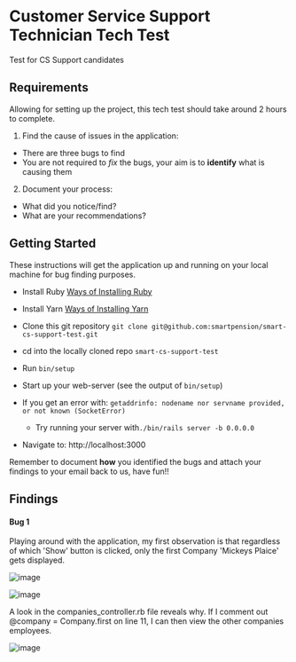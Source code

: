 # Customer Service Support Technician Tech Test
Test for CS Support candidates

## Requirements

Allowing for setting up the project, this tech test should take around 2 hours to complete.

1. Find the cause of issues in the application:
* There are three bugs to find
* You are not required to *fix* the bugs, your aim is to __identify__ what is causing them

2. Document your process:
  * What did you notice/find?
  * What are your recommendations?

## Getting Started
These instructions will get the application up and running on your local machine for bug finding purposes.

* Install Ruby [Ways of Installing Ruby](https://www.ruby-lang.org/en/downloads)
* Install Yarn [Ways of Installing Yarn](https://yarnpkg.com/lang/en/docs/install)
* Clone this git repository `git clone git@github.com:smartpension/smart-cs-support-test.git`
* cd into the locally cloned repo `smart-cs-support-test`
* Run `bin/setup`
* Start up your web-server (see the output of `bin/setup`)
 * If you get an error with: `getaddrinfo: nodename nor servname provided, or not known (SocketError)`
   * Try running your server with`./bin/rails server -b 0.0.0.0`

* Navigate to: http://localhost:3000

Remember to document __how__ you identified the bugs and attach your findings to your email back to us, have fun!!


## Findings

#### Bug 1

Playing around with the application, my first observation is that regardless of which 'Show' button is clicked, only the first Company 'Mickeys Plaice' gets displayed.

![image](https://user-images.githubusercontent.com/44870179/84205740-aa32c080-aaa5-11ea-9a25-7cfdab46e097.png)

![image](https://user-images.githubusercontent.com/44870179/84205844-e534f400-aaa5-11ea-9851-e17bf76090dd.png)

A look in the companies_controller.rb file reveals why. If I comment out @company = Company.first on line 11, I can then view the other companies employees.

![image](https://user-images.githubusercontent.com/44870179/84206157-773cfc80-aaa6-11ea-829d-72b27250e41b.png)
